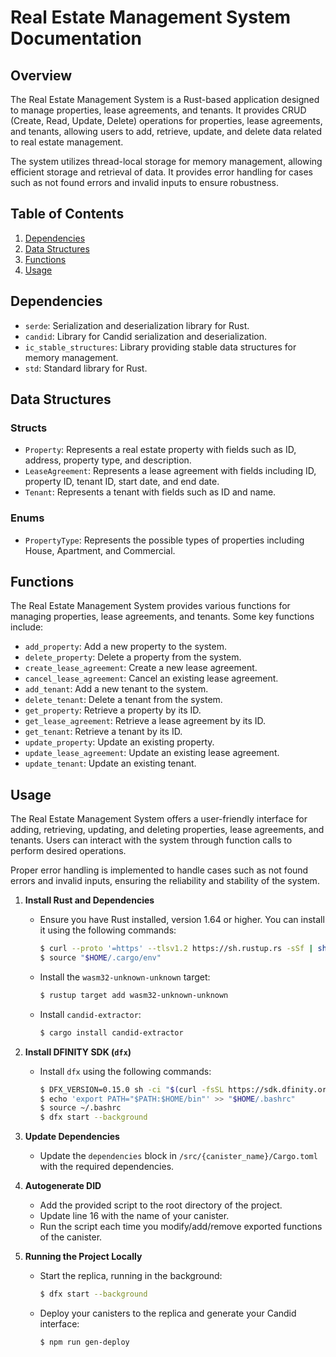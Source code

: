 # Real Estate Management System Documentation

## Overview
The Real Estate Management System is a Rust-based application designed to manage properties, lease agreements, and tenants. It provides CRUD (Create, Read, Update, Delete) operations for properties, lease agreements, and tenants, allowing users to add, retrieve, update, and delete data related to real estate management.

The system utilizes thread-local storage for memory management, allowing efficient storage and retrieval of data. It provides error handling for cases such as not found errors and invalid inputs to ensure robustness.

## Table of Contents
1. [Dependencies](#dependencies)
2. [Data Structures](#data-structures)
3. [Functions](#functions)
4. [Usage](#usage)

## Dependencies <a name="dependencies"></a>
- `serde`: Serialization and deserialization library for Rust.
- `candid`: Library for Candid serialization and deserialization.
- `ic_stable_structures`: Library providing stable data structures for memory management.
- `std`: Standard library for Rust.

## Data Structures <a name="data-structures"></a>
### Structs
- `Property`: Represents a real estate property with fields such as ID, address, property type, and description.
- `LeaseAgreement`: Represents a lease agreement with fields including ID, property ID, tenant ID, start date, and end date.
- `Tenant`: Represents a tenant with fields such as ID and name.

### Enums
- `PropertyType`: Represents the possible types of properties including House, Apartment, and Commercial.

## Functions <a name="functions"></a>
The Real Estate Management System provides various functions for managing properties, lease agreements, and tenants. Some key functions include:
- `add_property`: Add a new property to the system.
- `delete_property`: Delete a property from the system.
- `create_lease_agreement`: Create a new lease agreement.
- `cancel_lease_agreement`: Cancel an existing lease agreement.
- `add_tenant`: Add a new tenant to the system.
- `delete_tenant`: Delete a tenant from the system.
- `get_property`: Retrieve a property by its ID.
- `get_lease_agreement`: Retrieve a lease agreement by its ID.
- `get_tenant`: Retrieve a tenant by its ID.
- `update_property`: Update an existing property.
- `update_lease_agreement`: Update an existing lease agreement.
- `update_tenant`: Update an existing tenant.

## Usage <a name="usage"></a>
The Real Estate Management System offers a user-friendly interface for adding, retrieving, updating, and deleting properties, lease agreements, and tenants. Users can interact with the system through function calls to perform desired operations.

Proper error handling is implemented to handle cases such as not found errors and invalid inputs, ensuring the reliability and stability of the system.

1. **Install Rust and Dependencies**
   - Ensure you have Rust installed, version 1.64 or higher. You can install it using the following commands:
     ```bash
     $ curl --proto '=https' --tlsv1.2 https://sh.rustup.rs -sSf | sh
     $ source "$HOME/.cargo/env"
     ```
   - Install the `wasm32-unknown-unknown` target:
     ```bash
     $ rustup target add wasm32-unknown-unknown
     ```
   - Install `candid-extractor`:
     ```bash
     $ cargo install candid-extractor
     ```

2. **Install DFINITY SDK (`dfx`)**
   - Install `dfx` using the following commands:
     ```bash
     $ DFX_VERSION=0.15.0 sh -ci "$(curl -fsSL https://sdk.dfinity.org/install.sh)"
     $ echo 'export PATH="$PATH:$HOME/bin"' >> "$HOME/.bashrc"
     $ source ~/.bashrc
     $ dfx start --background
     ```

3. **Update Dependencies**
   - Update the `dependencies` block in `/src/{canister_name}/Cargo.toml` with the required dependencies.

4. **Autogenerate DID**
   - Add the provided script to the root directory of the project.
   - Update line 16 with the name of your canister.
   - Run the script each time you modify/add/remove exported functions of the canister.

5. **Running the Project Locally**
   - Start the replica, running in the background:
     ```bash
     $ dfx start --background
     ```
   - Deploy your canisters to the replica and generate your Candid interface:
     ```bash
     $ npm run gen-deploy
     ```